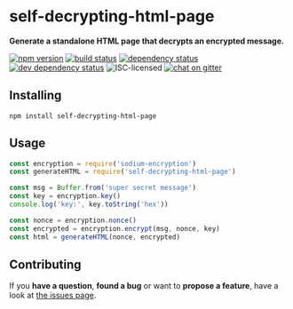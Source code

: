 # self-decrypting-html-page

**Generate a standalone HTML page that decrypts an encrypted message.**

[![npm version](https://img.shields.io/npm/v/self-decrypting-html-page.svg)](https://www.npmjs.com/package/self-decrypting-html-page)
[![build status](https://img.shields.io/travis/derhuerst/self-decrypting-html-page.svg)](https://travis-ci.org/derhuerst/self-decrypting-html-page)
[![dependency status](https://img.shields.io/david/derhuerst/self-decrypting-html-page.svg)](https://david-dm.org/derhuerst/self-decrypting-html-page#info=dependencies)
[![dev dependency status](https://img.shields.io/david/dev/derhuerst/self-decrypting-html-page.svg)](https://david-dm.org/derhuerst/self-decrypting-html-page#info=devDependencies)
![ISC-licensed](https://img.shields.io/github/license/derhuerst/self-decrypting-html-page.svg)
[![chat on gitter](https://badges.gitter.im/derhuerst.svg)](https://gitter.im/derhuerst)


## Installing

```shell
npm install self-decrypting-html-page
```


## Usage

```js
const encryption = require('sodium-encryption')
const generateHTML = require('self-decrypting-html-page')

const msg = Buffer.from('super secret message')
const key = encryption.key()
console.log('key:', key.toString('hex'))

const nonce = encryption.nonce()
const encrypted = encryption.encrypt(msg, nonce, key)
const html = generateHTML(nonce, encrypted)
```


## Contributing

If you **have a question**, **found a bug** or want to **propose a feature**, have a look at [the issues page](https://github.com/derhuerst/self-decrypting-html-page/issues).
